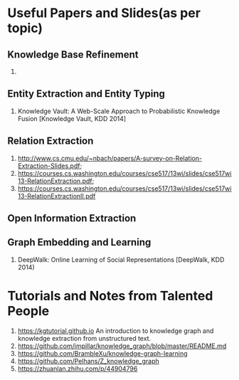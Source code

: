 Useful Papers and Slides(as per topic)
======

Knowledge Base Refinement
----
1. 

Entity Extraction and Entity Typing
----
1. Knowledge Vault: A Web-Scale Approach to Probabilistic Knowledge Fusion [Knowledge Vault, KDD 2014]

Relation Extraction 
----
1. http://www.cs.cmu.edu/~nbach/papers/A-survey-on-Relation-Extraction-Slides.pdf; 
2. https://courses.cs.washington.edu/courses/cse517/13wi/slides/cse517wi13-RelationExtraction.pdf; 
3. https://courses.cs.washington.edu/courses/cse517/13wi/slides/cse517wi13-RelationExtractionII.pdf

Open Information Extraction 
-----

Graph Embedding and Learning
----
1. DeepWalk: Online Learning of Social Representations [DeepWalk, KDD 2014)




Tutorials and Notes from Talented People
=====
1. https://kgtutorial.github.io An introduction to knowledge graph and knowledge extraction from unstructured text.
2. https://github.com/impillar/knowledge_graph/blob/master/README.md 
3. https://github.com/BrambleXu/knowledge-graph-learning
4. https://github.com/Pelhans/Z_knowledge_graph
5. https://zhuanlan.zhihu.com/p/44904796
